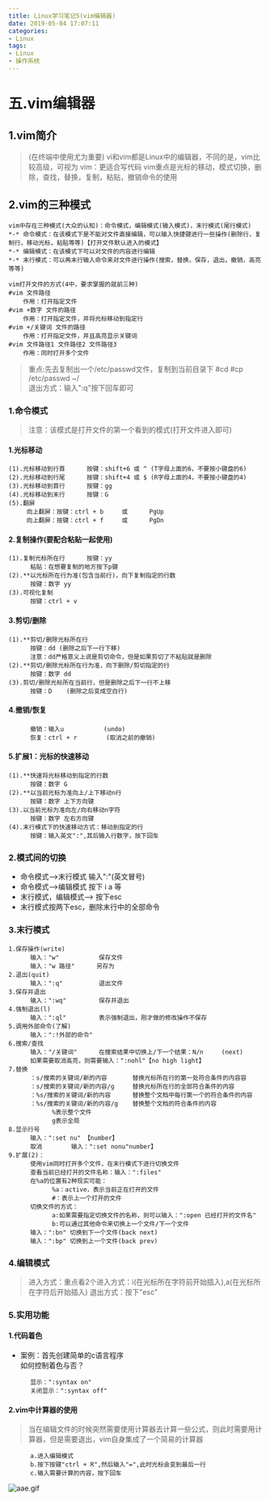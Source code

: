 ```yaml
---
title: Linux学习笔记5(vim编辑器)
date: 2019-05-04 17:07:11
categories:
- Linux
tags:
- Linux
- 操作系统
---
```

# 五.vim编辑器 
## 1.vim简介
> (在终端中使用尤为重要)
	vi和vim都是Linux中的编辑器，不同的是，vim比较高级，可视为
	vim：更适合写代码
	vim重点是光标的移动，模式切换，删除，查找，替换，复制，粘贴，撤销命令的使用
## 2.vim的三种模式
```
vim中存在三种模式(大众的认知)：命令模式，编辑模式(输入模式)，末行模式(尾行模式)
*-* 命令模式：在该模式下是不能对文件直接编辑，可以输入快捷键进行一些操作(删除行，复制行，移动光标，粘贴等等)【打开文件默认进入的模式】
*-* 编辑模式：在该模式下可以对文件的内容进行编辑
*-* 末行模式：可以再末行输入命令来对文件进行操作(搜索，替换，保存，退出，撤销，高亮等等)
```
```
vim打开文件的方式(4中，要求掌握的就前三种)
#vim 文件路径      
    作用：打开指定文件
#vim +数字 文件的路径                
    作用：打开指定文件，并将光标移动到指定行
#vim +/关键词 文件的路径              
    作用：打开指定文件，并且高亮显示关键词
#vim 文件路径1 文件路径2 文件路径3    
    作用：同时打开多个文件
```
> 重点:先去复制出一个/etc/passwd文件，复制到当前目录下  #cd  #cp /etc/passwd ~/              
> 退出方式：输入":q"按下回车即可
### 1.命令模式
> 注意：该模式是打开文件的第一个看到的模式(打开文件进入即可)
#### 1.光标移动
```
(1).光标移动到行首      按键：shift+6 或 ^ (T字母上面的6，不要按小键盘的6)
(2).光标移动到行尾      按键：shift+4 或 $ (R字母上面的4，不要按小键盘的4)
(3).光标移动到首行      按键：gg
(4).光标移动到末行      按键：G
(5).翻屏
     向上翻屏：按键：ctrl + b     或      PgUp
     向上翻屏：按键：ctrl + f     或      PgDn
```
#### 2.复制操作(要配合粘贴一起使用)
```
(1).复制光标所在行      按键：yy
      粘贴：在想要复制的地方按下p键      
(2).**以光标所在行为准(包含当前行)，向下复制指定的行数       
      按键：数字 yy
(3).可视化复制      
      按键：ctrl + v
```
#### 3.剪切/删除
```
(1).**剪切/删除光标所在行       
      按键：dd (删除之后下一行下移)
      注意：dd严格意义上说是剪切命令，但是如果剪切了不粘贴就是删除
(2).**剪切/删除光标所在行为准，向下删除/剪切指定的行
      按键：数字 dd
(3).剪切/删除光标所在当前行，但是删除之后下一行不上移     
      按键：D    (删除之后变成空白行)
```
#### 4.撤销/恢复
```
      撤销：输入u           (undo)
      恢复：ctrl + r        (取消之前的撤销)
```
#### 5.扩展1：光标的快速移动
```
(1).**快速将光标移动到指定的行数                 
      按键：数字 G
(2).**以当前光标为准向上/上下移动n行             
      按键：数字 上下方向键
(3).以当前光标为准向左/向右移动n字符          
      按键：数字 左右方向键
(4).末行模式下的快速移动方式：移动到指定的行   
      按键：输入英文":",其后输入行数字，按下回车
```
### 2.模式间的切换		
- 命令模式-->末行模式      输入":"(英文冒号)
- 命令模式-->编辑模式      按下 i a 等
- 末行模式，编辑模式-->    按下esc
- 末行模式按两下esc，删除末行中的全部命令
### 3.末行模式
```
1.保存操作(write)     
      输入："w"           保存文件
      输入："w 路径"      另存为
2.退出(quit)          
      输入：":q"          退出文件
3.保存并退出	      
      输入：":wq"         保存并退出
4.强制退出(l)         
      输入：":ql"         表示强制退出，刚才做的修改操作不保存
5.调用外部命令(了解)  
      输入：":!外部的命令"
6.搜索/查找           
      输入："/关键词"      在搜索结果中切换上/下一个结果：N/n     (next)
      如果需要取消高亮，则需要输入：":nohl"【no high light】
7.替换  
      ：s/搜索的关键词/新的内容       替换光标所在行的第一处符合条件的内容容
      ：s/搜索的关键词/新的内容/g     替换光标所在行的全部符合条件的内容
      ：%s/搜索的关键词/新的内容      替换整个文档中每行第一个的符合条件的内容
      ：%s/搜索的关键词/新的内容/g    替换整个文档的符合条件的内容
            %表示整个文件
            g表示全局
8.显示行号      
      输入：":set nu" 【number】
      取消        输入：":set nonu"number】
9.扩展(2)：
      使用vim同时打开多个文件，在末行模式下进行切换文件
      查看当前已经打开的文件名称：输入：":files"
      在%a的位置有2种现实可能：
            %a：active，表示当前正在打开的文件
            #：表示上一个打开的文件
      切换文件的方式：
            a:如果需要指定切换文件的名称，则可以输入：":open 已经打开的文件名"
            b:可以通过其他命令来切换上一个文件/下一个文件
      输入：":bn" 切换到下一个文件(back next)
      输入：":bp" 切换到上一个文件(back prev)
```
### 4.编辑模式
> 进入方式：重点看2个进入方式：i(在光标所在字符前开始插入),a(在光标所在字符后开始插入)
    退出方式：按下"esc"
### 5.实用功能
#### 1.代码着色
- 案例：首先创建简单的c语言程序          
      如何控制着色与否？
```
      显示：":syntax on"
      关闭显示：":syntax off"
```
#### 2.vim中计算器的使用
> 当在编辑文件的时候突然需要使用计算器去计算一些公式，则此时需要用计算器，但是需要退出，vim自身集成了一个简易的计算器
```
      a.进入编辑模式
      b.按下按键"ctrl + R",然后输入"=",此时光标会变到最后一行
      c.输入需要计算的内容，按下回车
```
![aae.gif](https://upload-images.jianshu.io/upload_images/13687958-5820336412fd5411.gif?imageMogr2/auto-orient/strip)


